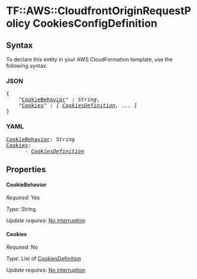 # TF::AWS::CloudfrontOriginRequestPolicy CookiesConfigDefinition

## Syntax

To declare this entity in your AWS CloudFormation template, use the following syntax:

### JSON

<pre>
{
    "<a href="#cookiebehavior" title="CookieBehavior">CookieBehavior</a>" : <i>String</i>,
    "<a href="#cookies" title="Cookies">Cookies</a>" : <i>[ <a href="cookiesdefinition.md">CookiesDefinition</a>, ... ]</i>
}
</pre>

### YAML

<pre>
<a href="#cookiebehavior" title="CookieBehavior">CookieBehavior</a>: <i>String</i>
<a href="#cookies" title="Cookies">Cookies</a>: <i>
      - <a href="cookiesdefinition.md">CookiesDefinition</a></i>
</pre>

## Properties

#### CookieBehavior

_Required_: Yes

_Type_: String

_Update requires_: [No interruption](https://docs.aws.amazon.com/AWSCloudFormation/latest/UserGuide/using-cfn-updating-stacks-update-behaviors.html#update-no-interrupt)

#### Cookies

_Required_: No

_Type_: List of <a href="cookiesdefinition.md">CookiesDefinition</a>

_Update requires_: [No interruption](https://docs.aws.amazon.com/AWSCloudFormation/latest/UserGuide/using-cfn-updating-stacks-update-behaviors.html#update-no-interrupt)

